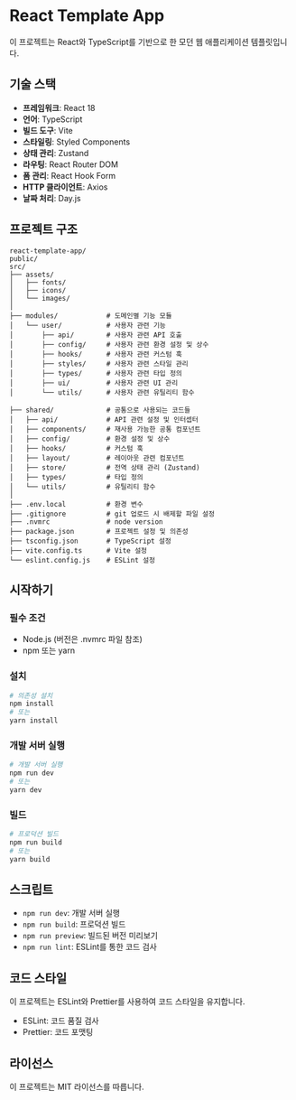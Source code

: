 # React Template App

이 프로젝트는 React와 TypeScript를 기반으로 한 모던 웹 애플리케이션 템플릿입니다.

## 기술 스택

- **프레임워크**: React 18
- **언어**: TypeScript
- **빌드 도구**: Vite
- **스타일링**: Styled Components
- **상태 관리**: Zustand
- **라우팅**: React Router DOM
- **폼 관리**: React Hook Form
- **HTTP 클라이언트**: Axios
- **날짜 처리**: Day.js

## 프로젝트 구조

```
react-template-app/
public/
src/
├── assets/
│   ├── fonts/
│   ├── icons/
│   └── images/
│
├── modules/            # 도메인별 기능 모듈
│   └── user/           # 사용자 관련 기능
│       ├── api/        # 사용자 관련 API 호출
│       ├── config/     # 사용자 관련 환경 설정 및 상수
│       ├── hooks/      # 사용자 관련 커스텀 훅
│       ├── styles/     # 사용자 관련 스타일 관리
│       ├── types/      # 사용자 관련 타입 정의
│       ├── ui/         # 사용자 관련 UI 관리
│       └── utils/      # 사용자 관련 유틸리티 함수

├── shared/             # 공통으로 사용되는 코드들
│   ├── api/            # API 관련 설정 및 인터셉터
│   ├── components/     # 재사용 가능한 공통 컴포넌트
│   ├── config/         # 환경 설정 및 상수
│   ├── hooks/          # 커스텀 훅
│   ├── layout/         # 레이아웃 관련 컴포넌트
│   ├── store/          # 전역 상태 관리 (Zustand)
│   ├── types/          # 타입 정의
│   └── utils/          # 유틸리티 함수
│
├── .env.local          # 환경 변수
├── .gitignore          # git 업로드 시 배제할 파일 설정
├── .nvmrc              # node version
├── package.json        # 프로젝트 설정 및 의존성
├── tsconfig.json       # TypeScript 설정
├── vite.config.ts      # Vite 설정
└── eslint.config.js    # ESLint 설정
```

## 시작하기

### 필수 조건

- Node.js (버전은 .nvmrc 파일 참조)
- npm 또는 yarn

### 설치

```bash
# 의존성 설치
npm install
# 또는
yarn install
```

### 개발 서버 실행

```bash
# 개발 서버 실행
npm run dev
# 또는
yarn dev
```

### 빌드

```bash
# 프로덕션 빌드
npm run build
# 또는
yarn build
```

## 스크립트

- `npm run dev`: 개발 서버 실행
- `npm run build`: 프로덕션 빌드
- `npm run preview`: 빌드된 버전 미리보기
- `npm run lint`: ESLint를 통한 코드 검사

## 코드 스타일

이 프로젝트는 ESLint와 Prettier를 사용하여 코드 스타일을 유지합니다.

- ESLint: 코드 품질 검사
- Prettier: 코드 포맷팅

## 라이선스

이 프로젝트는 MIT 라이선스를 따릅니다.
